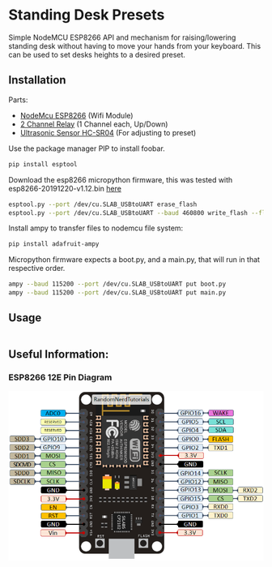 # Standing Desk Presets

Simple NodeMCU ESP8266 API and mechanism for raising/lowering standing desk without having to move your hands from your keyboard. This can be used to set desks heights to a desired preset.

## Installation

Parts:
- [NodeMcu ESP8266](https://www.amazon.ca/NodeMcu-ESP8266-CH340G-Internet-Development/dp/B01KKH26L8) (Wifi Module)<!-- - [Uno Arduino](https://www.amazon.ca/Arduino-Development-Microcontroller-Atmega328p-Straight/dp/B07M87FYPD/ref=sr_1_9?keywords=uno+arduino&qid=1581963869&s=electronics&sr=1-9) (5V power supply for Relays and Ultrasonic Sensor) -->
- [2 Channel Relay](https://www.amazon.ca/gp/product/B00E0NTPP4/ref=ppx_yo_dt_b_asin_title_o00_s00?ie=UTF8&psc=1) (1 Channel each, Up/Down)
- [Ultrasonic Sensor HC-SR04](https://www.amazon.ca/Smraza-Ultrasonic-Distance-Mounting-S03-CN/dp/B071P91YDS/ref=sr_1_1_sspa?crid=1B64JWW4UDVNV&keywords=ultrasonic+sensor&qid=1581965103&s=electronics&sprefix=Ultrasonic+Sensor%2Celectronics%2C193&sr=1-1-spons&psc=1&spLa=ZW5jcnlwdGVkUXVhbGlmaWVyPUEyTzFHOEdUUUYwN0xXJmVuY3J5cHRlZElkPUExMDIwMDk3MU42STZQTFFXNlNMViZlbmNyeXB0ZWRBZElkPUEwMTcyNDkxMjJWN0o1QkdHN0dEViZ3aWRnZXROYW1lPXNwX2F0ZiZhY3Rpb249Y2xpY2tSZWRpcmVjdCZkb05vdExvZ0NsaWNrPXRydWU=) (For adjusting to preset)

Use the package manager PIP to install foobar.

```bash
pip install esptool
```

Download the esp8266 micropython firmware, this was tested with esp8266-20191220-v1.12.bin [here](http://micropython.org/download#esp8266)

```bash
esptool.py --port /dev/cu.SLAB_USBtoUART erase_flash
esptool.py --port /dev/cu.SLAB_USBtoUART --baud 460800 write_flash --flash_size=detect -fm dio 0 esp8266-20191220-v1.12.bin
```

Install ampy to transfer files to nodemcu file system:
```bash
pip install adafruit-ampy
```

Micropython firmware expects a boot.py, and a main.py, that will run in that respective order.
```bash
ampy --baud 115200 --port /dev/cu.SLAB_USBtoUART put boot.py
ampy --baud 115200 --port /dev/cu.SLAB_USBtoUART put main.py
```

## Usage

```bash

```

## Useful Information:
### ESP8266 12E Pin Diagram
![ESP8266 12E Pin Diagram](images/ESP8266-NodeMCU-12E-GPIO-PinOut.png)
